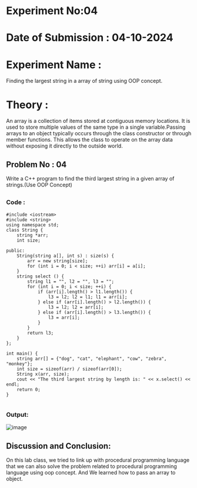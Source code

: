 # Experiment No:04
# Date of Submission : 04-10-2024
# Experiment Name :
Finding the largest string in a array of string using OOP concept.
# Theory :
An array is a collection of items stored at contiguous memory locations. It is used to store multiple values of the same type in a single variable.Passing arrays to an object typically occurs through the class constructor or through member functions. This allows the class to operate on the array data without exposing it directly to the outside world.
## Problem No : 04
Write a C++ program to find the third largest string in a given array of strings.(Use OOP Concept)
## 
### Code :

```
#include <iostream>
#include <string>
using namespace std;
class String {
    string *arr;
    int size;

public:
    String(string a[], int s) : size(s) {
        arr = new string[size];
        for (int i = 0; i < size; ++i) arr[i] = a[i];
    }
    string select () {
        string l1 = "", l2 = "", l3 = "";
        for (int i = 0; i < size; ++i) {
            if (arr[i].length() > l1.length()) {
                l3 = l2; l2 = l1; l1 = arr[i];
            } else if (arr[i].length() > l2.length()) {
                l3 = l2; l2 = arr[i];
            } else if (arr[i].length() > l3.length()) {
                l3 = arr[i];
            }
        }
        return l3;
    }
};

int main() {
    string arr[] = {"dog", "cat", "elephant", "cow", "zebra", "monkey"};
    int size = sizeof(arr) / sizeof(arr[0]);
    String x(arr, size);
    cout << "The third largest string by length is: " << x.select() << endl;
    return 0;
}


```

### Output:
![image](https://github.com/user-attachments/assets/c9b8d565-5918-46fc-b30b-bea019714a10)


## Discussion and Conclusion:
On this lab class, we tried to link up with procedural programming language that we can also solve the problem related to procedural programming language using oop concept. And We learned how to pass an array to object.






